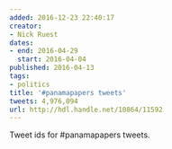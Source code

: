 ```yaml
---
added: 2016-12-23 22:40:17
creator:
- Nick Ruest
dates:
- end: 2016-04-29
  start: 2016-04-04
published: 2016-04-13
tags:
- politics
title: '#panamapapers tweets'
tweets: 4,976,094
url: http://hdl.handle.net/10864/11592
---
```


Tweet ids for #panamapapers tweets.
